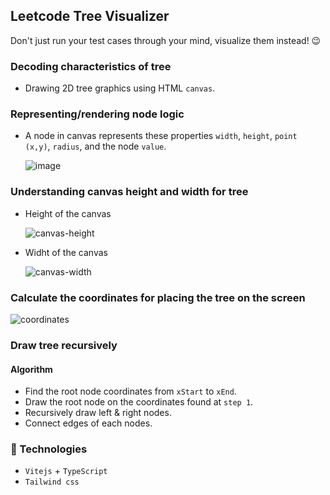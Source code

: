 ## Leetcode Tree Visualizer

Don't just run your test cases through your mind, visualize them instead! 😉

### Decoding characteristics of tree

- Drawing 2D tree graphics using HTML `canvas`.

### Representing/rendering node logic

- A node in canvas represents these properties `width`, `height`, `point (x,y)`, `radius`, and the node `value`.

  <!-- ![node-propertites](https://github.com/subrat611/leetcode-tree-visualizer/assets/77252075/985e203a-572f-4049-b947-4f06194ff1cf) -->

  ![image](https://github.com/subrat611/leetcode-tree-visualizer/assets/77252075/555648b9-17e1-47d1-ae83-6666001b7eb3)

### Understanding canvas height and width for tree

- Height of the canvas

  ![canvas-height](https://github.com/subrat611/leetcode-tree-visualizer/assets/77252075/701338b6-3f4e-4942-97ec-2cdc8e2041e0)

- Widht of the canvas

  ![canvas-width](https://github.com/subrat611/leetcode-tree-visualizer/assets/77252075/50f839c2-ce94-4913-b7be-b8831358d9f7)

### Calculate the coordinates for placing the tree on the screen

![coordinates](https://github.com/subrat611/leetcode-tree-visualizer/assets/77252075/b8185588-79f5-4c16-a1cb-8bf7904e397d)

### Draw tree recursively

#### Algorithm

- Find the root node coordinates from `xStart` to `xEnd`.
- Draw the root node on the coordinates found at `step 1`.
- Recursively draw left & right nodes.
- Connect edges of each nodes.

### 🔨 Technologies

- `Vitejs` + `TypeScript`
- `Tailwind css`
